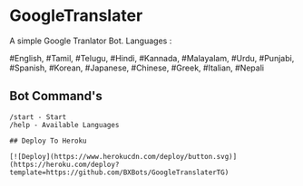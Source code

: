 # GoogleTranslater

A simple Google Tranlator Bot. Languages :

#English, #Tamil, #Telugu, #Hindi, #Kannada, #Malayalam, #Urdu, #Punjabi, #Spanish, #Korean, #Japanese, #Chinese, #Greek, #Italian, #Nepali

## Bot Command's
```
/start - Start
/help - Available Languages

## Deploy To Heroku

[![Deploy](https://www.herokucdn.com/deploy/button.svg)](https://heroku.com/deploy?template=https://github.com/BXBots/GoogleTranslaterTG)
